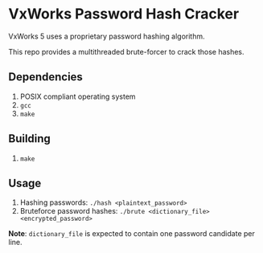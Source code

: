 # VxWorks Password Hash Cracker

VxWorks 5 uses a proprietary password hashing algorithm.

This repo provides a multithreaded brute-forcer to crack those hashes.

## Dependencies
1. POSIX compliant operating system
2. `gcc`
3. `make`

## Building
1. `make`

## Usage
1. Hashing passwords: `./hash <plaintext_password>`
2. Bruteforce password hashes: `./brute <dictionary_file> <encrypted_password>`

**Note**: `dictionary_file` is expected to contain one password candidate per line.

